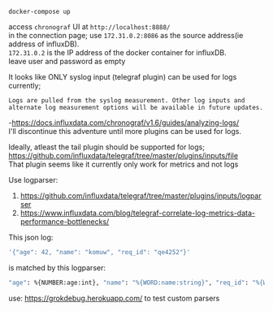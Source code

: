 `docker-compose up`    

access `chronograf` UI at `http://localhost:8888/`  
in the connection page; 
use `172.31.0.2:8086` as the source address(ie address of influxDB).  
`172.31.0.2` is the IP address of the docker container for influxDB.   
leave user and password as empty


It looks like ONLY syslog input (telegraf plugin) can be used for logs currently;   
```
Logs are pulled from the syslog measurement. Other log inputs and alternate log measurement options will be available in future updates.
``` 
-https://docs.influxdata.com/chronograf/v1.6/guides/analyzing-logs/    
I'll discontinue this adventure until more plugins can be used for logs.  

Ideally, atleast the tail plugin should be supported for logs; https://github.com/influxdata/telegraf/tree/master/plugins/inputs/file   
That plugin seems like it currently only work for metrics and not logs  


Use logparser:   
1. https://github.com/influxdata/telegraf/tree/master/plugins/inputs/logparser  
2. https://www.influxdata.com/blog/telegraf-correlate-log-metrics-data-performance-bottlenecks/  

This json log:  
```sh
'{"age": 42, "name": "komuw", "req_id": "qe4252"}'
```
is matched by this logparser:  
```sh
"age": %{NUMBER:age:int}, "name": "%{WORD:name:string}", "req_id": "%{WORD:req_id:string}"
```  
use: https://grokdebug.herokuapp.com/ to test custom parsers
